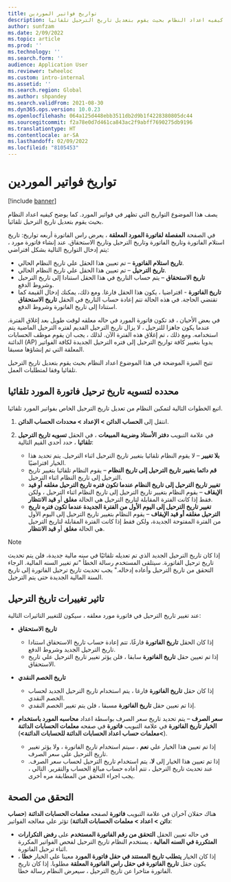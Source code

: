 ```yaml
---
title: تواريخ فواتير الموردين
description: يصف هذا الموضوع التواريخ التي تظهر في فواتير المورد. كما يوضح كيفيه اعداد النظام بحيث يقوم بتعديل تاريخ الترحيل تلقائيا.
author: sunfzam
ms.date: 2/09/2022
ms.topic: article
ms.prod: ''
ms.technology: ''
ms.search.form: ''
audience: Application User
ms.reviewer: twheeloc
ms.custom: intro-internal
ms.assetid: ''
ms.search.region: Global
ms.author: shpandey
ms.search.validFrom: 2021-08-30
ms.dyn365.ops.version: 10.0.23
ms.openlocfilehash: 064a125d448ebb3511db2d9b1f4228380805dc44
ms.sourcegitcommit: f2a78e0d7d461ca843ac2f9abff7690275db9196
ms.translationtype: HT
ms.contentlocale: ar-SA
ms.lasthandoff: 02/09/2022
ms.locfileid: "8105453"
---
```

# <a name="vendor-invoice-dates"></a>تواريخ فواتير الموردين

[!include [banner](../includes/banner.md)]

يصف هذا الموضوع التواريخ التي تظهر في فواتير المورد. كما يوضح كيفيه اعداد النظام بحيث يقوم بتعديل تاريخ الترحيل تلقائيا.

في الصفحة **المفصلة لفاتورة المورد المعلقة** ، يعرض راس الفاتورة أربعه تواريخ: تاريخ استلام الفاتورة وتاريخ الفاتورة وتاريخ الترحيل وتاريخ الاستحقاق. عند إنشاء فاتورة مورد ، يتم إدخال التواريخ التالية بشكل افتراضي:

- **تاريخ استلام الفاتورة** – تم تعيين هذا الحقل علي تاريخ النظام الحالي.
- **تاريخ الترحيل** – تم تعيين هذا الحقل علي تاريخ النظام الحالي. 
- **تاريخ الاستحقاق** – يتم حساب التاريخ في هذا الحقل استنادا إلى تاريخ الترحيل وشروط الدفع.
- **تاريخ الفاتورة** - افتراضيا ، يكون هذا الحقل فارغا. ومع ذلك، يمكنك إدخال القيمة كما تقتضي الحاجة. في هذه الحالة تتم إعادة حساب التاريخ في الحقل **تاريخ الاستحقاق** استنادا إلى تاريخ الفاتورة وشروط الدفع.

في بعض الأحيان ، قد تكون فاتورة المورد في حاله معلقه لوقت طويل بعد إغلاق الفترة. عندما يكون جاهزا للترحيل ، لا يزال تاريخ الترحيل القديم لفتره الترحيل الماضية يتم استخدامه. ومع ذلك ، تم إغلاق هذه الفترة الآن. لذلك ، يجب ان يقوم موظف الحسابات الدائنة (AP) يدويا بتغيير كافة تواريخ الترحيل إلى فتره الترحيل الجديدة لكافة الفواتير المعلقة التي تم إنشاؤها مسبقا.

تتيح الميزة الموضحة في هذا الموضوع اعداد النظام بحيث يقوم بتعديل تاريخ الترحيل تلقائيا وفقا لمتطلبات العمل.

## <a name="parameter-for-automatically-adjusting-the-vendor-invoice-posting-date"></a>محدده لتسويه تاريخ ترحيل فاتورة المورد تلقائيا

اتبع الخطوات التالية لتمكين النظام من تعديل تاريخ الترحيل الخاص بفواتير المورد تلقائيا.

1.  انتقل إلى **الحساب الدائن \> الإعداد \> محددات الحساب الدائن**.
2.  في علامة التبويب **دفتر الأستاذ وضريبة المبيعات** ، في الحقل **تسويه تاريخ الترحيل تلقائيا** ، حدد أحدي القيم التالية:

    - **بلا تغيير** – لا يقوم النظام تلقائيا بتغيير تاريخ الترحيل اثناء الترحيل. يتم تحديد هذا الخيار افتراضيًا.
    - **قم دائما بتغيير تاريخ الترحيل إلى تاريخ النظام** – يقوم النظام تلقائيا بتغيير تاريخ الترحيل إلى تاريخ النظام اثناء الترحيل.
    - **تغيير تاريخ الترحيل إلى تاريخ النظام عندما تكون فتره تاريخ الترحيل مغلقه أو قيد الإيقاف** – يقوم النظام بتغيير تاريخ الترحيل إلى تاريخ النظام اثناء الترحيل ، ولكن فقط إذا كانت الفترة المقابلة لتاريخ الترحيل هي الحالة **مغلق** أو **قيد الانتظار**.
    - **تغيير تاريخ الترحيل إلى اليوم الأول من الفترة الجديدة عندما تكون فتره تاريخ الترحيل مغلقه أو قيد الإيقاف** – يقوم النظام بتغيير تاريخ الترحيل إلى اليوم الأول من الفترة المفتوحة الجديدة، ولكن فقط إذا كانت الفترة المقابلة لتاريخ الترحيل هي الحالة **مغلق** أو **قيد الانتظار**.

> [!NOTE]
> إذا كان تاريخ الترحيل الجديد الذي تم تعديله تلقائيًا في سنه مالية جديدة، فلن يتم تحديث تاريخ ترحيل الفاتورة. سيتلقى المستخدم رسالة الخطأ "تم تغيير السنه المالية. الرجاء التحقق من تاريخ الترحيل وأعاده إدخاله." يجب تحديث تاريخ ترحيل الفاتورة إلى تاريخ السنة المالية الجديدة حتى يتم الترحيل.

## <a name="impact-of-posting-date-changes"></a>تاثير تغييرات تاريخ الترحيل

عند تغيير تاريخ الترحيل في فاتورة مورد معلقه ، سيكون للتغيير التاثيرات التالية:

- **تاريخ الاستحقاق**

    - إذا كان الحقل **تاريخ الفاتورة** فارغًا، تتم إعادة حساب تاريخ الاستحقاق استنادا تاريخ الترحيل الجديد وشروط الدفع.
    - إذا تم تعيين حقل **تاريخ الفاتورة** سابقا ، فلن يؤثر تغيير تاريخ الترحيل علي تاريخ الاستحقاق.

- **تاريخ الخصم النقدي**

    - إذا كان حقل **تاريخ الفاتورة** فارغا ، يتم استخدام تاريخ الترحيل الجديد لحساب الخصم النقدي.
    - إذا تم تعيين حقل **تاريخ الفاتورة** مسبقا ، فلن يتم تغيير الخصم النقدي.

- **سعر الصرف** – يتم تحديد تاريخ سعر الصرف بواسطة اعداد **محاسبه المورد باستخدام الخيار تاريخ الفاتورة** في علامة التبويب **فاتورة** في صفحه **معلمات الحسابات الدائنة** (**\>معلمات حساب اعداد الحسابات الدائنة للحسابات الدائنة\>**).

    - إذا تم تعيين هذا الخيار علي **نعم** ، سيتم استخدام تاريخ الفاتورة ، ولا يؤثر تغيير تاريخ الترحيل علي سعر الصرف.
    - إذا تم تعيين هذا الخيار إلى **لا**، يتم استخدام تاريخ الترحيل لحساب سعر الصرف. عند تحديث تاريخ الترحيل ، تتم أعاده حساب مبالغ الحساب والتقرير. التالي ، يجب اجراء التحقق من المطابقة مره أخرى.

## <a name="validation"></a>التحقق من الصحة

هناك حقلان آخران في علامة التبويب **فاتورة** لصفحه **معلمات الحسابات الدائنة** (**حساب دائن \> اعداد \>  معلمات الحسابات الدائنة**) تؤثر علي معالجه الفواتير:

- في حاله تعيين الحقل **التحقق من رقم الفاتورة المستخدم** على **رفض التكرارات المتكررة في السنه المالية** ، يستخدم النظام تاريخ الترحيل لفحص الفواتير المكررة اثناء ترحيل الفاتورة.
- إذا كان الخيار **يتطلب تاريخ المستند في حقل فاتورة المورد** معينا علي الخيار **خطا** ، يكون حقل **تاريخ الفاتورة في حقل راس الفاتورة المعلقة** مطلوبا. إذا كان تاريخ الفاتورة متاخرا عن تاريخ الترحيل ، سيعرض النظام رسالة خطا.
